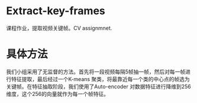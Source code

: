 # Extract-key-frames
课程作业，提取视频关键帧。CV assignmnet.
# 具体方法
我们小组采用了无监督的方法。首先将一段视频每隔5帧抽一帧，然后对每一帧进行特征提取，最后经过一个K-means 聚类，将最靠近每一个类的中心点的帧选为关键帧。在特征抽取阶段，我们使用了Auto-encoder 对数据特征进行降维到256维度，这个256的向量就作为每一个帧特征。
